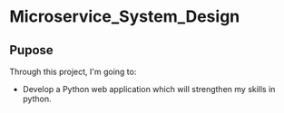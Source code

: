 # Microservice_System_Design


## Pupose

Through this project, I'm going to:
- Develop a Python web application which will strengthen my skills in python.
